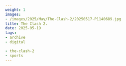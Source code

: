 ```yaml
---
weight: 1
images:
- /images/2025/May/The-Clash-2/20250517-P1140689.jpg
title: The Clash 2.
date: 2025-05-19
tags:
- archive
- digital

- the-clash-2
- sports
---
```


